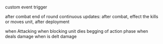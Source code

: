custom event trigger

after combat
end of round
continuous
  updates: after combat, effect the kills or moves unit, after deployment

when Attacking
when blocking unit dies
begging of action phase
when deals damage
when is delt damage
